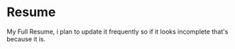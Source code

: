 # Resume
My Full Resume, i plan to update it frequently so if it looks incomplete that's because it is.

